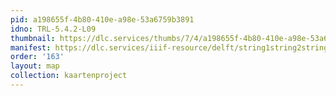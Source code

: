 ```yaml
---
pid: a198655f-4b80-410e-a98e-53a6759b3891
idno: TRL-5.4.2-L09
thumbnail: https://dlc.services/thumbs/7/4/a198655f-4b80-410e-a98e-53a6759b3891/full/400,339/0/default.jpg
manifest: https://dlc.services/iiif-resource/delft/string1string2string3/kaartenproject-2007/TRL-5.4.2-L09
order: '163'
layout: map
collection: kaartenproject
---
```

